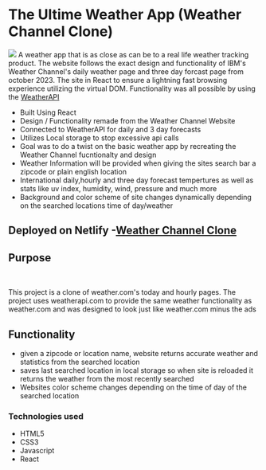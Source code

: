 <h1>The Ultime Weather App (Weather Channel Clone)</h1>

<img src="#">
A weather app that is as close as can be to a real life weather tracking product. The website follows the exact design and functionality of IBM's Weather Channel's daily weather page and three day forcast page from october 2023. The site in React to ensure a lightning fast browsing experience utilizing the virtual DOM. Functionality was all possible by using the <a href="https://www.weatherapi.com/">WeatherAPI</a>
<ul>
  <li>Built Using React</li>
  <li>Design / Functionality remade from the Weather Channel Website</li>
  <li>Connected to WeatherAPI for daily and 3 day forecasts</li>
  <li>Utilizes Local storage to stop excessive api calls</li>
  <li>Goal was to do a twist on the basic weather app by recreating the Weather Channel fucntionalty and design</li>
  <li>Weather Information will be provided when giving the sites search bar a zipcode or plain english location</li>
  <li>International daily,hourly and three day forecast tempertures as well as stats like uv index, humidity, wind, pressure and much more </li>
  <li>Background and color scheme of site changes dynamically depending on the searched locations time of day/weather</li>
</ul>

<h2>Deployed on Netlify -<a href="https://bejewelled-unicorn-5837be.netlify.app/">Weather Channel Clone</a></h2>

<h2>Purpose</h2>
<br>
<p>This project is a clone of weather.com's today and hourly pages. The project uses weatherapi.com to provide the same weather functionality as weather.com and was designed to look just like weather.com minus the ads</p>

<h2>Functionality</h2>
<ul>
<li>given a zipcode or location name, website returns accurate weather and statistics  from the searched location</li>
<li>saves last searched location in local storage so when site is reloaded it returns the weather from the most recently searched</li>
<li>Websites color scheme changes depending on the time of day of the searched location</li>
</ul>

<h3>Technologies used</h3>
<ul>
  <li>HTML5</li>
  <li>CSS3</li>
  <li>Javascript</li>
  <li>React</li>
</ul>
